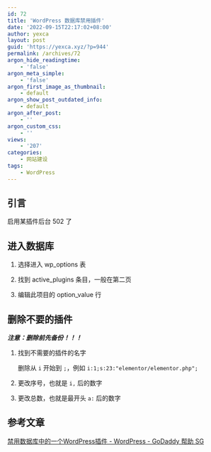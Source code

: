 ```yaml
---
id: 72
title: 'WordPress 数据库禁用插件'
date: '2022-09-15T22:17:02+08:00'
author: yexca
layout: post
guid: 'https://yexca.xyz/?p=944'
permalink: /archives/72
argon_hide_readingtime:
    - 'false'
argon_meta_simple:
    - 'false'
argon_first_image_as_thumbnail:
    - default
argon_show_post_outdated_info:
    - default
argon_after_post:
    - ''
argon_custom_css:
    - ''
views:
    - '207'
categories:
    - 网站建设
tags:
    - WordPress
---
```


## 引言

启用某插件后台 502 了

## 进入数据库

1. 选择进入 wp_options 表

2. 找到 active_plugins 条目，一般在第二页

3. 编辑此项目的 option_value 行

## 删除不要的插件

***注意：删除前先备份！！！***

1. 找到不需要的插件的名字

   删除从 `i` 开始到 `;`，例如 `i:1;s:23:"elementor/elementor.php";`

2. 更改序号，也就是 `i,` 后的数字

3. 更改总数，也就是最开头 `a:` 后的数字

## 参考文章

[禁用数据库中的一个WordPress插件 - WordPress - GoDaddy 帮助 SG](https://sg.godaddy.com/zh/help/disable-one-wordpress-plugin-from-the-database-41199)